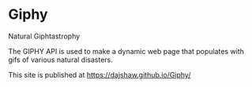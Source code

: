 # Giphy
Natural Giphtastrophy

The GIPHY API is used to make a dynamic web page that populates with gifs of various natural disasters.

This site is published at https://dajshaw.github.io/Giphy/
